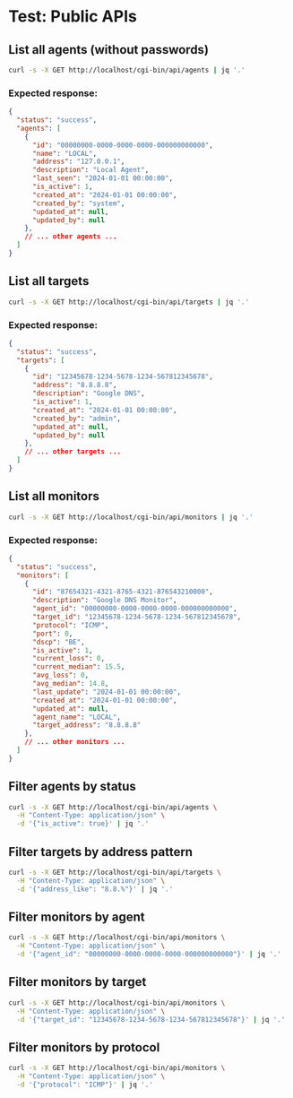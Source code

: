 # Test: Public APIs

## List all agents (without passwords)

```bash
curl -s -X GET http://localhost/cgi-bin/api/agents | jq '.'
```

### Expected response:

```json
{
  "status": "success",
  "agents": [
    {
      "id": "00000000-0000-0000-0000-000000000000",
      "name": "LOCAL",
      "address": "127.0.0.1",
      "description": "Local Agent",
      "last_seen": "2024-01-01 00:00:00",
      "is_active": 1,
      "created_at": "2024-01-01 00:00:00",
      "created_by": "system",
      "updated_at": null,
      "updated_by": null
    },
    // ... other agents ...
  ]
}
```

## List all targets

```bash
curl -s -X GET http://localhost/cgi-bin/api/targets | jq '.'
```

### Expected response:

```json
{
  "status": "success",
  "targets": [
    {
      "id": "12345678-1234-5678-1234-567812345678",
      "address": "8.8.8.8",
      "description": "Google DNS",
      "is_active": 1,
      "created_at": "2024-01-01 00:00:00",
      "created_by": "admin",
      "updated_at": null,
      "updated_by": null
    },
    // ... other targets ...
  ]
}
```

## List all monitors

```bash
curl -s -X GET http://localhost/cgi-bin/api/monitors | jq '.'
```

### Expected response:

```json
{
  "status": "success",
  "monitors": [
    {
      "id": "87654321-4321-8765-4321-876543210000",
      "description": "Google DNS Monitor",
      "agent_id": "00000000-0000-0000-0000-000000000000",
      "target_id": "12345678-1234-5678-1234-567812345678",
      "protocol": "ICMP",
      "port": 0,
      "dscp": "BE",
      "is_active": 1,
      "current_loss": 0,
      "current_median": 15.5,
      "avg_loss": 0,
      "avg_median": 14.8,
      "last_update": "2024-01-01 00:00:00",
      "created_at": "2024-01-01 00:00:00",
      "updated_at": null,
      "agent_name": "LOCAL",
      "target_address": "8.8.8.8"
    },
    // ... other monitors ...
  ]
}
```

## Filter agents by status

```bash
curl -s -X GET http://localhost/cgi-bin/api/agents \
  -H "Content-Type: application/json" \
  -d '{"is_active": true}' | jq '.'
```

## Filter targets by address pattern

```bash
curl -s -X GET http://localhost/cgi-bin/api/targets \
  -H "Content-Type: application/json" \
  -d '{"address_like": "8.8.%"}' | jq '.'
```

## Filter monitors by agent

```bash
curl -s -X GET http://localhost/cgi-bin/api/monitors \
  -H "Content-Type: application/json" \
  -d '{"agent_id": "00000000-0000-0000-0000-000000000000"}' | jq '.'
```

## Filter monitors by target

```bash
curl -s -X GET http://localhost/cgi-bin/api/monitors \
  -H "Content-Type: application/json" \
  -d '{"target_id": "12345678-1234-5678-1234-567812345678"}' | jq '.'
```

## Filter monitors by protocol

```bash
curl -s -X GET http://localhost/cgi-bin/api/monitors \
  -H "Content-Type: application/json" \
  -d '{"protocol": "ICMP"}' | jq '.'
```
